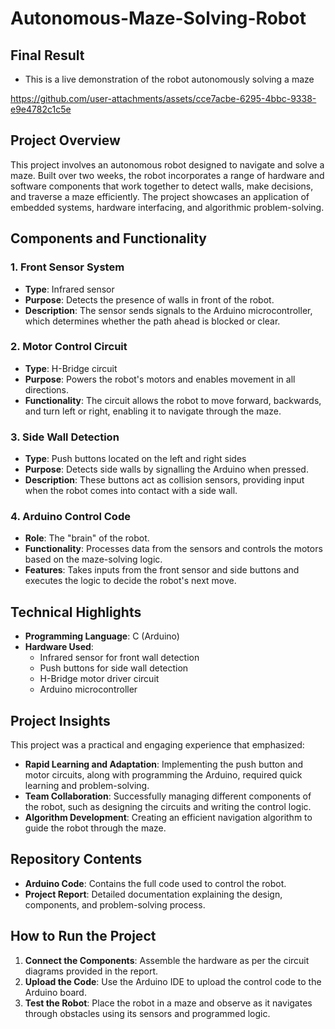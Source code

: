 # Autonomous-Maze-Solving-Robot
 
## Final Result
- This is a live demonstration of the robot autonomously solving a maze

https://github.com/user-attachments/assets/cce7acbe-6295-4bbc-9338-e9e4782c1c5e

## Project Overview
This project involves an autonomous robot designed to navigate and solve a maze. Built over two weeks, the robot incorporates a range of hardware and software components that work together to detect walls, make decisions, and traverse a maze efficiently. The project showcases an application of embedded systems, hardware interfacing, and algorithmic problem-solving.

## Components and Functionality
### 1. **Front Sensor System**
- **Type**: Infrared sensor
- **Purpose**: Detects the presence of walls in front of the robot.
- **Description**: The sensor sends signals to the Arduino microcontroller, which determines whether the path ahead is blocked or clear.

### 2. **Motor Control Circuit**
- **Type**: H-Bridge circuit
- **Purpose**: Powers the robot's motors and enables movement in all directions.
- **Functionality**: The circuit allows the robot to move forward, backwards, and turn left or right, enabling it to navigate through the maze.

### 3. **Side Wall Detection**
- **Type**: Push buttons located on the left and right sides
- **Purpose**: Detects side walls by signalling the Arduino when pressed.
- **Description**: These buttons act as collision sensors, providing input when the robot comes into contact with a side wall.

### 4. **Arduino Control Code**
- **Role**: The "brain" of the robot.
- **Functionality**: Processes data from the sensors and controls the motors based on the maze-solving logic.
- **Features**: Takes inputs from the front sensor and side buttons and executes the logic to decide the robot's next move.

## Technical Highlights
- **Programming Language**: C (Arduino)
- **Hardware Used**:
  - Infrared sensor for front wall detection
  - Push buttons for side wall detection
  - H-Bridge motor driver circuit
  - Arduino microcontroller


## Project Insights
This project was a practical and engaging experience that emphasized:
- **Rapid Learning and Adaptation**: Implementing the push button and motor circuits, along with programming the Arduino, required quick learning and problem-solving.
- **Team Collaboration**: Successfully managing different components of the robot, such as designing the circuits and writing the control logic.
- **Algorithm Development**: Creating an efficient navigation algorithm to guide the robot through the maze.

## Repository Contents
- **Arduino Code**: Contains the full code used to control the robot.
- **Project Report**: Detailed documentation explaining the design, components, and problem-solving process.

## How to Run the Project
1. **Connect the Components**: Assemble the hardware as per the circuit diagrams provided in the report.
2. **Upload the Code**: Use the Arduino IDE to upload the control code to the Arduino board.
3. **Test the Robot**: Place the robot in a maze and observe as it navigates through obstacles using its sensors and programmed logic.
